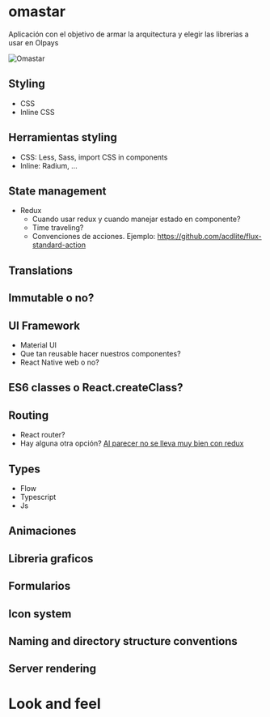 # omastar

Aplicación con el objetivo de armar la arquitectura y elegir las librerias a usar en Olpays

![Omastar](http://vignette1.wikia.nocookie.net/pokemon/images/6/65/Omastar_IL046.png/revision/latest?cb=20150624040620)

## Styling

* CSS
* Inline CSS

## Herramientas styling

* CSS: Less, Sass, import CSS in components
* Inline: Radium, ...

## State management

* Redux
  * Cuando usar redux y cuando manejar estado en componente?
  * Time traveling?
  * Convenciones de acciones. Ejemplo: https://github.com/acdlite/flux-standard-action

## Translations

## Immutable o no?

## UI Framework
 * Material UI
 * Que tan reusable hacer nuestros componentes?
 * React Native web o no?

## ES6 classes o React.createClass?

## Routing

* React router?
* Hay alguna otra opción? [Al parecer no se lleva muy bien con redux](https://formidable.com/blog/2016/07/11/let-the-url-do-the-talking-part-1-the-pain-of-react-router-in-redux/)

## Types

* Flow
* Typescript
* Js

## Animaciones

## Libreria graficos

## Formularios

## Icon system

## Naming and directory structure conventions

## Server rendering

# Look and feel
